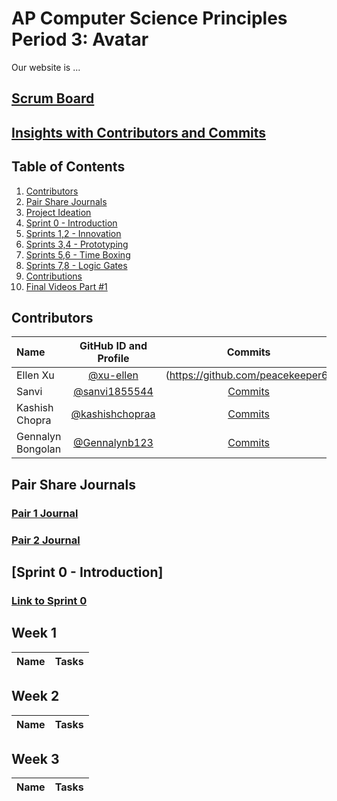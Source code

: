 # AP Computer Science Principles Period 3: Avatar
Our website is ...
## [Scrum Board]()
## [Insights with Contributors and Commits]()
## Table of Contents
1. [Contributors]()
2. [Pair Share Journals]()
3. [Project Ideation]()
4. [Sprint 0 - Introduction]()
5. [Sprints 1,2 - Innovation]()
6. [Sprints 3,4 - Prototyping]()
7. [Sprints 5,6 - Time Boxing]()
9. [Sprints 7,8 - Logic Gates]()
10. [Contributions]()
11. [Final Videos Part #1]()
## Contributors
| Name | GitHub ID and Profile | Commits |
|:-----|:----------------------:|:-------:|
| Ellen Xu | [@xu-ellen](https://github.com/xu-ellen) | (https://github.com/peacekeeper6)| [Commits]() 
| Sanvi| [@sanvi1855544](https://github.com/sanvi1855544)| [Commits]()
| Kashish Chopra | [@kashishchopraa](https://github.com/kashishchopraa) |[Commits]()
| Gennalyn Bongolan | [@Gennalynb123](https://github.com/Gennalynb123) |[Commits]()

## Pair Share Journals
### [Pair 1 Journal]()
### [Pair 2 Journal]()



## [Sprint 0 - Introduction]
### [Link to Sprint 0]()


## Week 1
| Name | Tasks |
|:-----|:-----:|

## Week 2
| Name | Tasks |
|:-----|:-----:|

## Week 3
| Name | Tasks |
|:-----|:-----:|


